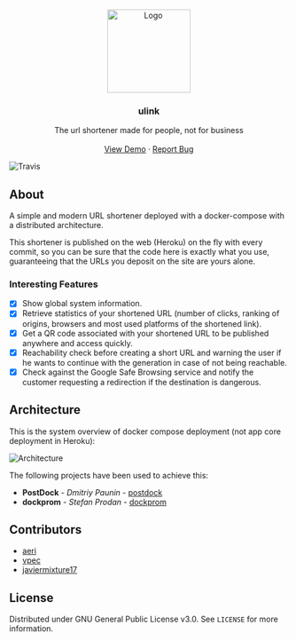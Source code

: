
<!-- PROJECT LOGO -->
<br />
<p align="center">
  <a href="https://ulink.herokuapp.com/">
    <img src="https://imgur.com/S1Rj4LM.png" alt="Logo" width="150" height="150">
  </a>

  <h3 align="center">ulink</h3>

  <p align="center">
    The url shortener made for people, not for business
    <br />
    <br />
    <a href="https://ulink.herokuapp.com/">View Demo</a>
    ·
    <a href="https://github.com/aeri/ulink/issues">Report Bug</a>
  </p>
</p>


![Travis](https://api.travis-ci.com/aeri/ulink.svg?branch=master)


<!-- ABOUT THE PROJECT -->
## About

A simple and modern URL shortener deployed with a docker-compose with a distributed architecture.

This shortener is published on the web (Heroku) on the fly with every commit, so you can be sure that the code here is exactly what you use, guaranteeing that the URLs you deposit on the site are yours alone.

<!-- FEATURED -->
### Interesting Features

* [x] Show global system information. 
* [x] Retrieve statistics of your shortened URL (number of clicks, ranking of origins, browsers and most used platforms of the shortened link).
* [x] Get a QR code associated with your shortened URL to be published anywhere and access quickly.
* [x] Reachability check before creating a short URL and warning the user if he wants to continue with the generation in case of not being reachable.
* [x] Check against the Google Safe Browsing service and notify the customer requesting a redirection if the destination is dangerous.

<!-- ARCH -->
## Architecture

This is the system overview of docker compose deployment (not app core deployment in Heroku):

![Architecture](https://imgur.com/UGBzwm7.png)

The following projects have been used to achieve this:

* **PostDock** - *Dmitriy Paunin* - [postdock](https://github.com/paunin/PostDock)
* **dockprom** - *Stefan Prodan* - [dockprom](https://github.com/stefanprodan/dockprom)

<!-- CONTACT -->
## Contributors

* [aeri](github.com/aeri)
* [vpec](github.com/vpec)
* [javiermixture17](github.com/javiermixture17)



<!-- LICENSE -->
## License

Distributed under GNU General Public License v3.0. See `LICENSE` for more information.

